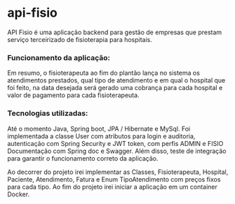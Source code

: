 # api-fisio

API Fisio é uma aplicação backend para gestão de empresas que prestam serviço terceirizado de fisioterapia para hospitais.

### Funcionamento da aplicação: 

Em resumo, o fisioterapeuta ao fim do plantão lança no sistema os atendimentos prestados, qual tipo de atendimento e em qual o hospital que foi feito, na data desejada será gerado uma cobrança para cada hospital e valor de pagamento para cada fisioterapeuta. 

### Tecnologias utilizadas: 

Até o momento Java, Spring boot, JPA / Hibernate e MySql.
Foi implementada a classe User com atributos para login e auditoria,  autenticação com Spring Security e JWT token, com perfis ADMIN e FISIO
Documentação com Spring doc e Swagger. Além disso, teste de integração para garantir o funcionamento correto da aplicação.

Ao decorrer do projeto irei implementar as Classes, Fisioterapeuta, Hospital, Paciente, Atendimento, Fatura e Enum TipoAtendimento com preços fixos para cada tipo.
Ao fim do projeto irei iniciar a aplicação em um container Docker.

